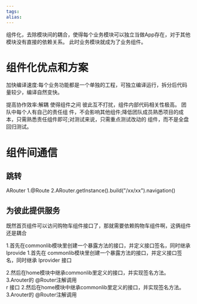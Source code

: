 ```yaml
---
tags: 
alias:
---
```


组件化，去除模块间的耦合，使得每个业务模块可以独立当做App存在，对于其他模块没有直接的依赖关系。 此时业务模块就成为了业务组件。

# 组件化优点和方案 
加快编译速度:每个业务功能都是一个单独的工程，可独立编译运行，拆分后代码量较少，编译自然变快。

提高协作效率:解耦 使得组件之间 彼此互不打扰，组件内部代码相关性极高。 团队中每个人有自己的责任组 件，不会影响其他组件;降低团队成员熟悉项目的成本，只需熟悉责任组件即可;对测试来说，只需重点测试改动的 组件，而不是全盘回归测试。

# 组件间通信
## 跳转

ARouter 1.@Route 2.ARouter.getInstance().build("/xx/xx").navigation()

## 为彼此提供服务

既然首页组件可以访问购物车组件接口了，那就需要依赖购物车组件啊，这俩组件还是耦合

1.首先在commonlib模块里创建一个暴露方法的接口，并定义接口签名，同时继承 Iprovide 1.首先在 commonlib模块里创建一个暴露方法的接口，并定义接口签名，同时继承 Iprovider 接口

2.然后在home模块中继承commonlib里定义的接口，并实现签名方法。 3.Arouter的 @Router注解调用  
r 接口 2.然后在home模块中继承commonlib里定义的接口，并实现签名方法。 3.Arouter的 @Router注解调用
